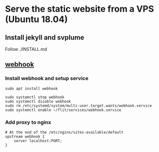 # Serve the static website from a VPS (Ubuntu 18.04)

## Install jekyll and svplume

Follow ./INSTALL.md

## [webhook](https://github.com/adnanh/webhook)

### Install webhook and setup service

    sudo apt install webhook
    
    sudo systemctl stop webhook
    sudo systemctl disable webhook
    sudo rm /etc/systemd/system/multi-user.target.wants/webhook.service
    sudo systemctl enable ~/flit/services/webhook.service
    
### Add proxy to nginx

    # At the end of the /etc/nginx/sites-available/default
    upstream webhook {
        server localhost:PORT;
    }
